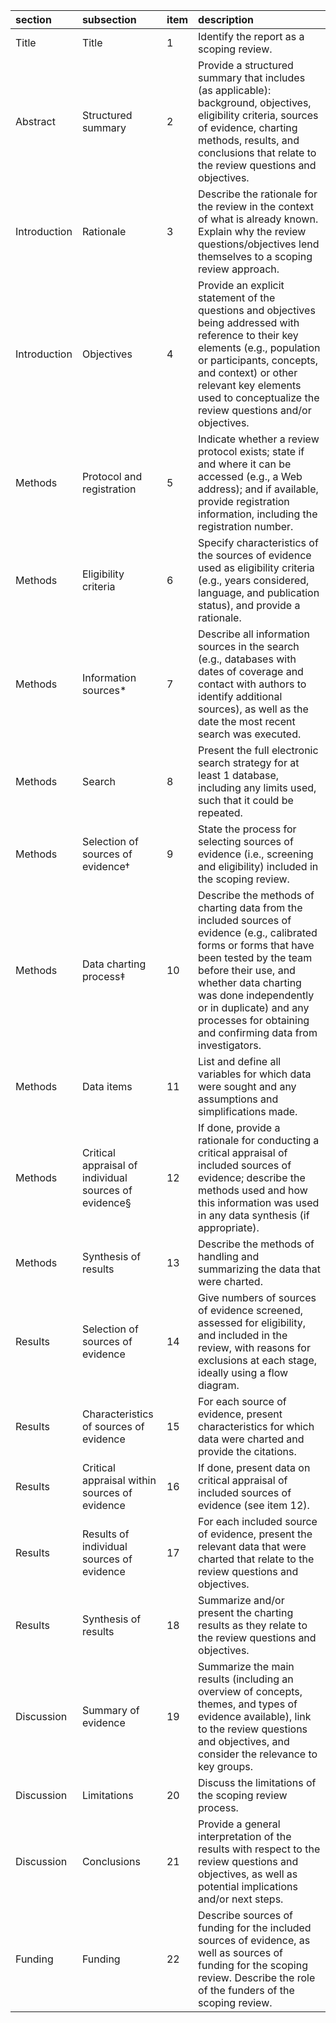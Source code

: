|section      |subsection                                            |item |description                                                                                                                                                                                                                                                                                                |
|:------------|:-----------------------------------------------------|:----|:----------------------------------------------------------------------------------------------------------------------------------------------------------------------------------------------------------------------------------------------------------------------------------------------------------|
|Title        |Title                                                 |1    |Identify the report as a scoping review.                                                                                                                                                                                                                                                                   |
|Abstract     |Structured summary                                    |2    |Provide a structured summary that includes (as applicable): background, objectives, eligibility criteria, sources of evidence, charting methods, results, and conclusions that relate to the review questions and objectives.                                                                              |
|Introduction |Rationale                                             |3    |Describe the rationale for the review in the context of what is already known. Explain why the review questions/objectives lend themselves to a scoping review approach.                                                                                                                                   |
|Introduction |Objectives                                            |4    |Provide an explicit statement of the questions and objectives being addressed with reference to their key elements (e.g., population or participants, concepts, and context) or other relevant key elements used to conceptualize the review questions and/or objectives.                                  |
|Methods      |Protocol and registration                             |5    |Indicate whether a review protocol exists; state if and where it can be accessed (e.g., a Web address); and if available, provide registration information, including the registration number.                                                                                                             |
|Methods      |Eligibility criteria                                  |6    |Specify characteristics of the sources of evidence used as eligibility criteria (e.g., years considered, language, and publication status), and provide a rationale.                                                                                                                                       |
|Methods      |Information sources*                                  |7    |Describe all information sources in the search (e.g., databases with dates of coverage and contact with authors to identify additional sources), as well as the date the most recent search was executed.                                                                                                  |
|Methods      |Search                                                |8    |Present the full electronic search strategy for at least 1 database, including any limits used, such that it could be repeated.                                                                                                                                                                            |
|Methods      |Selection of sources of evidence†                     |9    |State the process for selecting sources of evidence (i.e., screening and eligibility) included in the scoping review.                                                                                                                                                                                      |
|Methods      |Data charting process‡                                |10   |Describe the methods of charting data from the included sources of evidence (e.g., calibrated forms or forms that have been tested by the team before their use, and whether data charting was done independently or in duplicate) and any processes for obtaining and confirming data from investigators. |
|Methods      |Data items                                            |11   |List and define all variables for which data were sought and any assumptions and simplifications made.                                                                                                                                                                                                     |
|Methods      |Critical appraisal of individual sources of evidence§ |12   |If done, provide a rationale for conducting a critical appraisal of included sources of evidence; describe the methods used and how this information was used in any data synthesis (if appropriate).                                                                                                      |
|Methods      |Synthesis of results                                  |13   |Describe the methods of handling and summarizing the data that were charted.                                                                                                                                                                                                                               |
|Results      |Selection of sources of evidence                      |14   |Give numbers of sources of evidence screened, assessed for eligibility, and included in the review, with reasons for exclusions at each stage, ideally using a flow diagram.                                                                                                                               |
|Results      |Characteristics of sources of evidence                |15   |For each source of evidence, present characteristics for which data were charted and provide the citations.                                                                                                                                                                                                |
|Results      |Critical appraisal within sources of evidence         |16   |If done, present data on critical appraisal of included sources of evidence (see item 12).                                                                                                                                                                                                                 |
|Results      |Results of individual sources of evidence             |17   |For each included source of evidence, present the relevant data that were charted that relate to the review questions and objectives.                                                                                                                                                                      |
|Results      |Synthesis of results                                  |18   |Summarize and/or present the charting results as they relate to the review questions and objectives.                                                                                                                                                                                                       |
|Discussion   |Summary of evidence                                   |19   |Summarize the main results (including an overview of concepts, themes, and types of evidence available), link to the review questions and objectives, and consider the relevance to key groups.                                                                                                            |
|Discussion   |Limitations                                           |20   |Discuss the limitations of the scoping review process.                                                                                                                                                                                                                                                     |
|Discussion   |Conclusions                                           |21   |Provide a general interpretation of the results with respect to the review questions and objectives, as well as potential implications and/or next steps.                                                                                                                                                  |
|Funding      |Funding                                               |22   |Describe sources of funding for the included sources of evidence, as well as sources of funding for the scoping review. Describe the role of the funders of the scoping review.                                                                                                                            |
